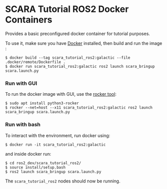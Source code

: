 # SCARA Tutorial ROS2 Docker Containers
Provides a basic preconfigured docker container for tutorial purposes.

To use it, make sure you have [Docker](https://docs.docker.com/get-docker/) installed, then build and run the image :

```shell
$ docker build --tag scara_tutorial_ros2:galactic --file .docker/remote/Dockerfile .
$ docker run scara_tutorial_ros2:galactic ros2 launch scara_bringup scara.launch.py
```

### Run with GUI
To run the docker image with GUI, use the [rocker tool](https://github.com/osrf/rocker):
```shell
$ sudo apt install python3-rocker
$ rocker --net=host --x11 scara_tutorial_ros2:galactic ros2 launch scara_bringup scara.launch.py
```

### Run with bash
To interact with the environment, run docker using:
```shell
$ docker run -it scara_tutorial_ros2:galactic
```
and inside docker run:
```shell
$ cd ros2_dev/scara_tutorial_ros2/
$ source install/setup.bash
$ ros2 launch scara_bringup scara.launch.py
```
The `scara_tutorial_ros2` nodes should now be running.